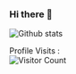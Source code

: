 ### Hi there 👋

![Github stats](https://github-readme-stats.vercel.app/api?username=bramarika&theme=highcontrast&show_icons=true&count_private=true)

Profile Visits :    
![Visitor Count](https://profile-counter.glitch.me/bramarika/count.svg)

<!--
**bramarika/bramarika** is a ✨ _special_ ✨ repository because its `README.md` (this file) appears on your GitHub profile.

Here are some ideas to get you started:

- 🔭 I’m currently working on ...
- 🌱 I’m currently learning ...
- 👯 I’m looking to collaborate on ...
- 🤔 I’m looking for help with ...
- 💬 Ask me about ...
- 📫 How to reach me: ...
- 😄 Pronouns: ...
- ⚡ Fun fact: ...
-->
